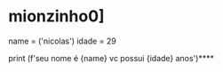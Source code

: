 # mionzinho0]
name = ('nicolas')
idade = 29

print (f'seu nome é {name}  vc possui {idade} anos')****
